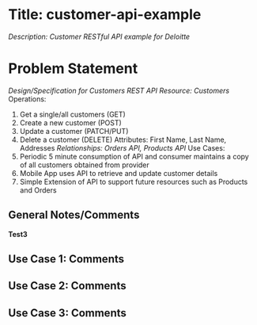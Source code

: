 # Title: customer-api-example
*Description: Customer RESTful API example for Deloitte*

# Problem Statement

*Design/Specification for Customers REST API*
*Resource: Customers*
Operations: 
1. Get a single/all customers (GET) 
2. Create a new customer (POST) 
3. Update a customer (PATCH/PUT) 
4. Delete a customer (DELETE) Attributes: First Name, Last Name, Addresses
*Relationships: Orders API, Products API*
Use Cases: 
1. Periodic 5 minute consumption of API and consumer maintains a copy of all customers obtained from provider 
2. Mobile App uses API to retrieve and update customer details 
3. Simple Extension of API to support future resources such as Products and Orders

## General Notes/Comments

**Test3**

## Use Case 1: Comments

## Use Case 2: Comments

## Use Case 3: Comments
